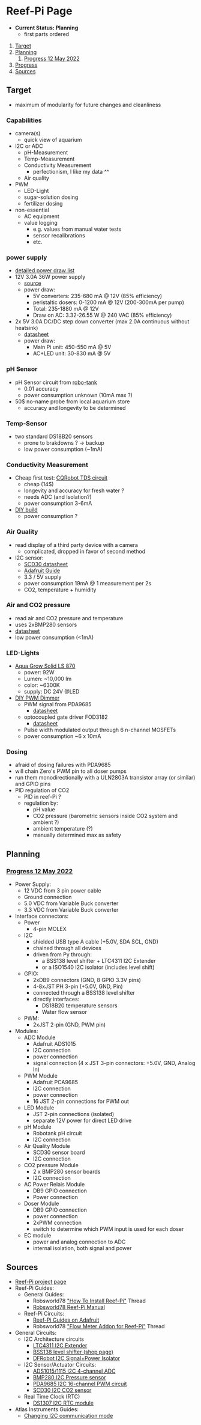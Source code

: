 # Reef-Pi Page

- **Current Status: Planning**
  - first parts ordered

1. [Target](#target)
2. [Planning](#planning)
    1. [Progress 12 May 2022](#progress-12-may-2022)
3. [Progress](#progress)
4. [Sources](#sources)

## Target

- maximum of modularity for future changes and cleanliness

### Capabilities

- camera(s)
  - quick view of aquarium
- I2C or ADC
  - pH-Measurement
  - Temp-Measurement
  - Conductivity Measurement
    - perfectionism, I like my data ^^
  - Air quality
- PWM
  - LED-Light
  - sugar-solution dosing
  - fertilizer dosing
- non-essential
  - AC equipment
  - value logging
    - e.g. values from manual water tests
    - sensor recalibrations
    - etc.

### power supply

- [detailed power draw list](https://www.reef2reef.com/threads/srals-aquarium-and-reef-pi-build.911434/post-10340856)
- 12V 3.0A 36W power supply
  - [source](https://www.robo-tank.ca/Bargain-Bin/12V-DC-3.2A-36W-Switching-Power-Supply)
  - power draw:
    - 5V converters: 235-680 mA @ 12V (85% efficiency)
    - peristaltic dosers: 0-1200 mA @ 12V (200-300mA per pump)
    - Total: 235-1880 mA @ 12V
    - Draw on AC: 3.32-26.55 W @ 240 VAC (85% efficiency)
- 2x 5V 3.0A DC/DC step down converter (max 2.0A continuous without heatsink)
  - [datasheet](https://media.digikey.com/pdf/Data%20Sheets/DFRobot%20PDFs/DFR0379_Web.pdf)
  - power draw:
    - Main Pi unit: 450-550 mA @ 5V
    - AC+LED unit: 30-830 mA @ 5V

### pH Sensor

- pH Sensor circuit from [robo-tank](https://www.robo-tank.ca/Arduino-Devices/Robo-Tank-Isolated-pH-Circuit-Arduino-PI)
  - 0.01 accuracy
  - power consumption unknown (10mA max ?)
- 50$ no-name probe from local aquarium store
  - accuracy and longevity to be determined

### Temp-Sensor

- two standard DS18B20 sensors
  - prone to brakdowns ? -> backup
  - low power consumption (~1mA)

### Conductivity Measurement

- Cheap first test: [CQRobot TDS circuit](http://www.cqrobot.wiki/index.php/TDS_(Total_Dissolved_Solids)_Meter_Sensor_SKU:_CQRSENTDS01)
  - cheap (14$)
  - longevity and accuracy for fresh water ?
  - needs ADC (and Isolation?)
  - power consumption 3-6mA
- [DIY build](diyec.md)
  -  power consumption ?

### Air Quality

- read display of a third party device with a camera
  - complicated, dropped in favor of second method
- I2C sensor: 
  - [SCD30 datasheet](https://media.digikey.com/pdf/Data%20Sheets/Sensirion%20PDFs/CD_DS_SCD30_Datasheet_D1.pdf)
  - [Adafruit Guide](https://learn.adafruit.com/adafruit-scd30/overview)
  - 3.3 / 5V supply
  - power consumption 19mA @ 1 measurement per 2s
  - CO2, temperature + humidity

### Air and CO2 pressure

- read air and CO2 pressure and temperature
- uses 2xBMP280 sensors
- [datasheet](https://cdn-shop.adafruit.com/datasheets/BST-BMP280-DS001-11.pdf)
- low power consumption (<1mA)

### LED-Lights

- [Aqua Grow Solid LS 870](https://aqua-grow.de/lampen/solid-ls/68/solid-ls-870?c=19)
  - power: 92W
  - Lumen: ~10,000 lm
  - color: ~6300K
  - supply: DC 24V @LED
- [DIY PWM Dimmer](diyPWMDimmer.md)
  - PWM signal from PDA9685
    - [datasheet](https://cdn-shop.adafruit.com/datasheets/PCA9685.pdf)
  - optocoupled gate driver FOD3182
    - [datasheet](https://www.onsemi.com/pdf/datasheet/fod3182-d.pdf)
  - Pulse width modulated output through 6 n-channel MOSFETs
  - power consumption ~6 x 10mA

### Dosing

- afraid of dosing failures with PDA9685
- will chain Zero's PWM pin to all doser pumps
- run them monodirectionally with a ULN2803A transistor array (or similar) and GPIO pins
- PID regulation of CO2
  - PID in reef-Pi ?
  - regulation by:
    - pH value
    - CO2 pressure (barometric sensors inside CO2 system and ambient ?)
    - ambient temperature (?)
    - manually determined max as safety

## Planning

### [Progress 12 May 2022](https://www.reef2reef.com/threads/srals-aquarium-and-reef-pi-build.911434/post-10209141)

- Power Supply:
  - 12 VDC from 3 pin power cable
  - Ground connection
  - 5.0 VDC from Variable Buck converter
  - 3.3 VDC from Variable Buck converter
- Interface connectors:
  - Power
    - 4-pin MOLEX
  - I2C
    - shielded USB type A cable (+5.0V, SDA SCL, GND)
    - chained through all devices
    - driven from Py through:
      - a BSS138 level shifter + LTC4311 I2C Extender
      - or a ISO1540 I2C isolator (includes level shift)
  - GPIO:
    - 2xDB9 connectors (GND, 8 GPIO 3.3V pins)
    - 4-8xJST PH 3-pin (+5.0V, GND, Pin)
    - connected through a BSS138 level shifter
    - directly interfaces:
      - DS18B20 temperature sensors
      - Water flow sensor
  - PWM:
    - 2xJST 2-pin (GND, PWM pin)
- Modules:
  - ADC Module 
    - Adafruit ADS1015
    - I2C connection
    - power connection
    - signal connection (4 x JST 3-pin connectors: +5.0V, GND, Analog In)
  - PWM Module
    - Adafruit PCA9685
    - I2C connection
    - power connection
    - 16 JST 2-pin connections for PWM out
  - LED Module
    - JST 2-pin connections (isolated)
    - separate 12V power for direct LED drive
  - pH Module
    - Robotank pH circuit
    - I2C connection
  - Air Quality Module
    - SCD30 sensor board
    - I2C connection
  - CO2 pressure Module
    - 2 x BMP280 sensor boards
    - I2C connection
  - AC Power Relais Module
    - DB9 GPIO connection
    - Power connection
  - Doser Module
    - DB9 GPIO connection
    - power connection
    - 2xPWM connection
    - switch to determine which PWM input is used for each doser
  - EC module
    - power and analog connection to ADC
    - internal isolation, both signal and power

## Sources
- [Reef-Pi project page](https://reef-pi.github.io/)
- Reef-Pi Guides:
  - General Guides:
    - Robsworld78 ["How To Install Reef-Pi"](https://www.reef2reef.com/threads/how-to-install-reef-pi.889815/) Thread
    - [Robsworld78 Reef-Pi Manual](https://www.robo-tank.ca/reef-pi_Related_User_Manuals)
  - Reef-Pi Circuits:
    - [Reef-Pi Guides on Adafruit](https://learn.adafruit.com/search?q=reef-pi)
    - Robsworld78 ["Flow Meter Addon for Reef-Pi"](https://www.reef2reef.com/threads/flow-meter-addon-for-reef-pi.812932/) Thread
- General Circuits:      
  - I2C Architecture circuits
    - [LTC4311 I2C Extender](https://learn.adafruit.com/adafruit-ltc4311-i2c-extender-active-terminator)
    - [BSS138 level shifter (shop page)](https://www.adafruit.com/product/757)
    - [DFRobot I2C Signal+Power Isolator](https://wiki.dfrobot.com/Gravity__Digital_Signal_Isolator_SKU__DFR0565)
  - I2C Sensor/Actuator Circuits:
    - [ADS1015/1115 I2C 4-channel ADC](https://learn.adafruit.com/adafruit-4-channel-adc-breakouts)
    - [BMP280 I2C Pressure sensor](https://learn.adafruit.com/adafruit-bmp280-barometric-pressure-plus-temperature-sensor-breakout)
    - [PDA9685 I2C 16-channel PWM circuit](https://learn.adafruit.com/16-channel-pwm-servo-driver)
    - [SCD30 I2C CO2 sensor](https://learn.adafruit.com/adafruit-scd30/overview)
  - Real Time Clock (RTC)
    - [DS1307 I2C RTC module](https://learn.adafruit.com/adding-a-real-time-clock-to-raspberry-pi)
- Atlas Instruments Guides:
   - [Changing I2C communication mode](https://www.instructables.com/UART-AND-I2C-MODE-SWITCHING-FOR-ATLAS-SCIENTIFIC-E/)
